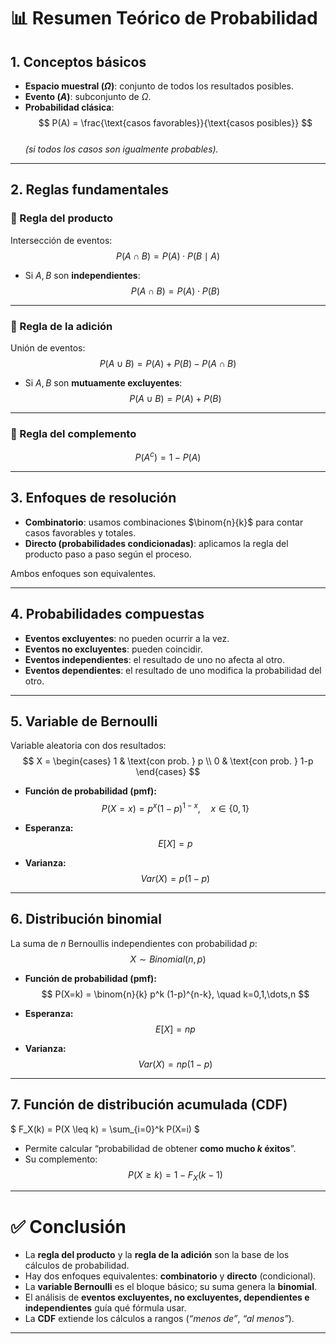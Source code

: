 # 📊 Resumen Teórico de Probabilidad

## 1. Conceptos básicos
- **Espacio muestral ($\Omega$)**: conjunto de todos los resultados posibles.  
- **Evento ($A$)**: subconjunto de $\Omega$.  
- **Probabilidad clásica**:  
$$
P(A) = \frac{\text{casos favorables}}{\text{casos posibles}}
$$  
*(si todos los casos son igualmente probables).*

---

## 2. Reglas fundamentales

### 🔹 Regla del producto
Intersección de eventos:  
$$
P(A \cap B) = P(A) \cdot P(B \mid A)
$$  

- Si $A, B$ son **independientes**:  
$$
P(A \cap B) = P(A)\cdot P(B)
$$

---

### 🔹 Regla de la adición
Unión de eventos:  
$$
P(A \cup B) = P(A) + P(B) - P(A \cap B)
$$  

- Si $A, B$ son **mutuamente excluyentes**:  
$$
P(A \cup B) = P(A) + P(B)
$$

---

### 🔹 Regla del complemento
$$
P(A^c) = 1 - P(A)
$$

---

## 3. Enfoques de resolución
- **Combinatorio**: usamos combinaciones $\binom{n}{k}$ para contar casos favorables y totales.  
- **Directo (probabilidades condicionadas)**: aplicamos la regla del producto paso a paso según el proceso.  

Ambos enfoques son equivalentes.

---

## 4. Probabilidades compuestas
- **Eventos excluyentes**: no pueden ocurrir a la vez.  
- **Eventos no excluyentes**: pueden coincidir.  
- **Eventos independientes**: el resultado de uno no afecta al otro.  
- **Eventos dependientes**: el resultado de uno modifica la probabilidad del otro.  

---

## 5. Variable de Bernoulli
Variable aleatoria con dos resultados:  
$$
X =
\begin{cases}
1 & \text{con prob. } p \\
0 & \text{con prob. } 1-p
\end{cases}
$$

- **Función de probabilidad (pmf):**  
$$
P(X=x) = p^x (1-p)^{1-x}, \quad x \in \{0,1\}
$$

- **Esperanza:**  
$$
E[X] = p
$$

- **Varianza:**  
$$
Var(X) = p(1-p)
$$

---

## 6. Distribución binomial
La suma de $n$ Bernoullis independientes con probabilidad $p$:  
$$
X \sim Binomial(n,p)
$$

- **Función de probabilidad (pmf):**  
$$
P(X=k) = \binom{n}{k} p^k (1-p)^{n-k}, \quad k=0,1,\dots,n
$$

- **Esperanza:**  
$$
E[X] = np
$$

- **Varianza:**  
$$
Var(X) = np(1-p)
$$

---

## 7. Función de distribución acumulada (CDF)
$
F_X(k) = P(X \leq k) = \sum_{i=0}^k P(X=i)
$

- Permite calcular “probabilidad de obtener **como mucho $k$ éxitos**”.  
- Su complemento:  
$$
P(X \geq k) = 1 - F_X(k-1)
$$

---

# ✅ Conclusión
- La **regla del producto** y la **regla de la adición** son la base de los cálculos de probabilidad.  
- Hay dos enfoques equivalentes: **combinatorio** y **directo** (condicional).  
- La **variable Bernoulli** es el bloque básico; su suma genera la **binomial**.  
- El análisis de **eventos excluyentes, no excluyentes, dependientes e independientes** guía qué fórmula usar.  
- La **CDF** extiende los cálculos a rangos (*“menos de”*, *“al menos”*).  

---
